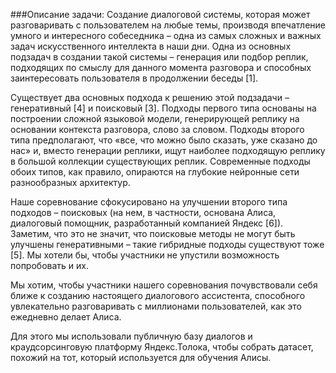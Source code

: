 ###Описание задачи:
Создание диалоговой системы, которая может разговаривать с пользователем на любые темы, производя впечатление умного и интересного собеседника – одна из самых сложных и важных задач искусственного интеллекта в наши дни. Одна из основных подзадач в создании такой системы – генерация или подбор реплик, подходящих по смыслу для данного момента разговора и способных заинтересовать пользователя в продолжении беседы [1].

Существует два основных подхода к решению этой подзадачи – генеративный [4] и поисковый [3]. Подходы первого типа основаны на построении сложной языковой модели, генерирующей реплику на основании контекста разговора, слово за словом. Подходы второго типа предполагают, что «все, что можно было сказать, уже сказано до нас» и, вместо генерации реплики, ищут наиболее подходящую реплику в большой коллекции существующих реплик. Современные подходы обоих типов, как правило, опираются на глубокие нейронные сети разнообразных архитектур.

Наше соревнование сфокусировано на улучшении второго типа подходов – поисковых (на нем, в частности, основана Алиса, диалоговый помощник, разработанный компанией Яндекс [6]). Заметим, что это не значит, что поисковые методы не могут быть улучшены генеративными – такие гибридные подходы существуют тоже [5]. Мы хотели бы, чтобы участники не упустили возможность попробовать и их.

Мы хотим, чтобы участники нашего соревнования почувствовали себя ближе к созданию настоящего диалогового ассистента, способного увлекательно разговаривать с миллионами пользователей, как это ежедневно делает Алиса.

Для этого мы использовали публичную базу диалогов и краудсорсинговую платформу Яндекс.Толока, чтобы собрать датасет, похожий на тот, который используется для обучения Алисы.
